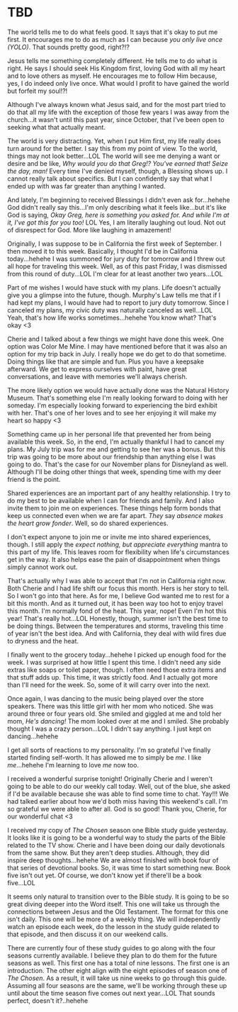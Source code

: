 # TBD

The world tells me to do what feels good. It says that it's okay to put me first. It encourages me to do as much as I can because *you only live once (YOLO)*. That sounds pretty good, right?!?

Jesus tells me something completely different. He tells me to do what is right. He says I should seek His Kingdom first, loving God with all my heart and to love others as myself. He encourages me to follow Him because, yes, I do indeed only live once. What would I profit to have gained the world but forfeit my soul!?!

Although I've always known what Jesus said, and for the most part tried to do that all my life with the exception of those few years I was away from the church...it wasn't until this past year, since October, that I've been open to seeking what that actually meant.

The world is very distracting. Yet, when I put Him first, my life really does turn around for the better. I say this from my point of view. To the world, things may not look better...LOL The world will see me denying a want or desire and be like, *Why would you do that Greg!? You've earned that! Seize the day, man!* Every time I've denied myself, though, a Blessing shows up. I cannot really talk about specifics. But I can confidently say that what I ended up with was far greater than anything I wanted.

And lately, I'm beginning to received Blessings I didn't even ask for...hehehe God didn't really say this...I'm only describing what it feels like...but it's like God is saying, *Okay Greg, here is something you asked for. And while I'm at it, I've got this for you too!* LOL Yes, I am literally laughing out loud. Not out of disrespect for God. More like laughing in amazement!

Originally, I was suppose to be in California the first week of September. I then moved it to this week. Basically, I thought I'd be in California today...hehehe I was summoned for jury duty for tomorrow and I threw out all hope for traveling this week. Well, as of this past Friday, I was dismissed from this round of duty...LOL I'm clear for at least another two years...LOL

Part of me wishes I would have stuck with my plans. Life doesn't actually give you a glimpse into the future, though. Murphy's Law tells me that if I had kept my plans, I would have had to report to jury duty tomorrow. Since I canceled my plans, my civic duty was naturally canceled as well...LOL Yeah, that's how life works sometimes...hehehe You know what? That's okay <3

Cherie and I talked about a few things we might have done this week. One option was Color Me Mine. I may have mentioned before that it was also an option for my trip back in July. I really hope we do get to do that sometime. Doing things like that are simple and fun. Plus you have a keepsake afterward. We get to express ourselves with paint, have great conversations, and leave with memories we'll always cherish.

The more likely option we would have actually done was the Natural History Museum. That's something else I'm really looking forward to doing with her someday. I'm especially looking forward to experiencing the bird exhibit with her. That's one of her loves and to see her enjoying it will make my heart so happy <3

Something came up in her personal life that prevented her from being available this week. So, in the end, I'm actually thankful I had to cancel my plans. My July trip was for me and getting to see her was a bonus. But this trip was going to be more about our friendship than anything else I was going to do. That's the case for our November plans for Disneyland as well. Although I'll be doing other things that week, spending time with my deer friend is the point.

Shared experiences are an important part of any healthy relationship. I try to do my best to be available when I can for friends and family. And I also invite them to join me on experiences. These things help form bonds that keep us connected even when we are far apart. *They* say *absence makes the heart grow fonder*. Well, so do shared experiences.

I don't expect anyone to join me or invite me into shared experiences, though. I still apply the *expect nothing, but appreciate everything* mantra to this part of my life. This leaves room for flexibility when life's circumstances get in the way. It also helps ease the pain of disappointment when things simply cannot work out.

That's actually why I was able to accept that I'm not in California right now. Both Cherie and I had life shift our focus this month. Hers is her story to tell. So I won't go into that here. As for me, I believe God wanted me to rest for a bit this month. And as it turned out, it has been way too hot to enjoy travel this month. I'm normally fond of the heat. This year, nope! Even I'm hot this year! That's really hot...LOL Honestly, though, summer isn't the best time to be doing things. Between the temperatures and storms, traveling this time of year isn't the best idea. And with California, they deal with wild fires due to dryness and the heat.

I finally went to the grocery today...hehehe I picked up enough food for the week. I was surprised at how little I spent this time. I didn't need any side extras like soaps or toilet paper, though. I often need those extra items and that stuff adds up. This time, it was strictly food. And I actually got more than I'll need for the week. So, some of it will carry over into the next.

Once again, I was dancing to the music being played over the store speakers. There was this little girl with her mom who noticed. She was around three or four years old. She smiled and giggled at me and told her mom, *He's dancing!* The mom looked over at me and I smiled. She probably thought I was a crazy person...LOL I didn't say anything. I just kept on dancing...hehehe

I get all sorts of reactions to my personality. I'm so grateful I've finally started finding self-worth. It has allowed me to simply be *me*. I like *me*...hehehe I'm learning to love *me* now too.

I received a wonderful surprise tonight! Originally Cherie and I weren't going to be able to do our weekly call today. Well, out of the blue, she asked if I'd be available because she was able to find some time to chat. Yay!!! We had talked earlier about how we'd both miss having this weekend's call. I'm so grateful we were able to after all. God is so good! Thank you, Cherie, for our wonderful chat <3

I received my copy of *The Chosen* season one Bible study guide yesterday. It looks like it is going to be a wonderful way to study the parts of the Bible related to the TV show. Cherie and I have been doing our daily devotionals from the same show. But they aren't deep studies. Although, they did inspire deep thoughts...hehehe We are almost finished with book four of that series of devotional books. So, it was time to start something new. Book five isn't out yet. Of course, we don't know yet if there'll be a book five...LOL

It seems only natural to transition over to the Bible study. It is going to be so great diving deeper into the Word itself. This one will take us through the connections between Jesus and the Old Testament. The format for this one isn't daily. This one will be more of a weekly thing. We will independently watch an episode each week, do the lesson in the study guide related to that episode, and then discuss it on our weekend calls.

There are currently four of these study guides to go along with the four seasons currently available. I believe they plan to do them for the future seasons as well. This first one has a total of nine lessons. The first one is an introduction. The other eight align with the eight episodes of season one of *The Chosen*. As a result, it will take us nine weeks to go through this guide. Assuming all four seasons are the same, we'll be working through these up until about the time season five comes out next year...LOL That sounds perfect, doesn't it?..hehehe